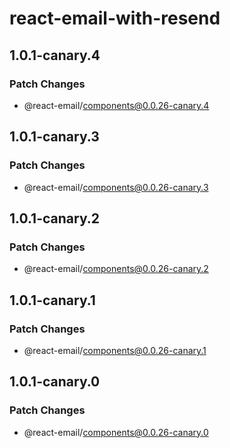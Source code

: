 # react-email-with-resend

## 1.0.1-canary.4

### Patch Changes

- @react-email/components@0.0.26-canary.4

## 1.0.1-canary.3

### Patch Changes

- @react-email/components@0.0.26-canary.3

## 1.0.1-canary.2

### Patch Changes

- @react-email/components@0.0.26-canary.2

## 1.0.1-canary.1

### Patch Changes

- @react-email/components@0.0.26-canary.1

## 1.0.1-canary.0

### Patch Changes

- @react-email/components@0.0.26-canary.0
